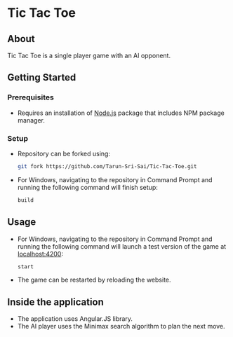 # Tic Tac Toe

## About

Tic Tac Toe is a single player game with an AI opponent.

## Getting Started

### Prerequisites

- Requires an installation of [Node.js](https://nodejs.org/en/download/current) package that includes NPM package manager.

### Setup

- Repository can be forked using:

    ```bash
    git fork https://github.com/Tarun-Sri-Sai/Tic-Tac-Toe.git
    ```

- For Windows, navigating to the repository in Command Prompt and running the following command will finish setup:

    ```bash
    build
    ```

## Usage

- For Windows, navigating to the repository in Command Prompt and running the following command will launch a test version of the game at <localhost:4200>:

    ```bash
    start
    ```

- The game can be restarted by reloading the website.

## Inside the application

- The application uses Angular.JS library.
- The AI player uses the Minimax search algorithm to plan the next move.

